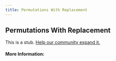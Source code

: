 ```yaml
---
title: Permutations With Replacement
---
```


## Permutations With Replacement

This is a stub. [Help our community expand it.](https://github.com/freeCodeCamp/guide-articles/tree/master/articles/Math/Counting/Permutations-With-Replacement/index.md)

<!-- The article goes here, in GitHub-flavored Markdown. Feel free to add YouTube videos, images, and CodePen/JSBin embeds  -->

#### More Information:
<!-- Please add any articles you think might be helpful to read before writing the article -->


